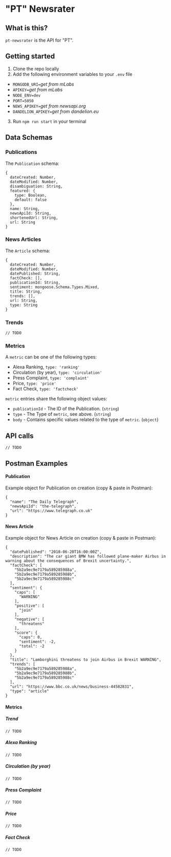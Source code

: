 # "PT" Newsrater

## What is this?
`pt-newsrater` is the API for "PT".

## Getting started
1. Clone the repo locally
2. Add the following environment variables to your `.env` file
* `MONGODB_URI=`_get from mLabs_
* `APIKEY=`_get from mLabs_
* `NODE_ENV=dev`
* `PORT=5050`
* `NEWS_APIKEY=`_get from newsapi.org_
* `DANDELION_APIKEY=`_get from dandelion.eu_
3. Run `npm run start` in your terminal

## Data Schemas

### Publications
The `Publication` schema:
```
{
  dateCreated: Number,
  dateModified: Number,
  disambiguation: String,
  featured: {
    type: Boolean,
    default: false
  },
  name: String,
  newsApiId: String,
  shortenedUrl: String,
  url: String
}
```

### News Articles
The `Article` schema:
```
{
  dateCreated: Number,
  dateModified: Number,
  datePublished: String,
  factCheck: [],
  publicationId: String,
  sentiment: mongoose.Schema.Types.Mixed,
  title: String,
  trends: [],
  url: String,
  type: String
}
```

### Trends
```
// TODO
```

### Metrics
A `metric` can be one of the following types:
* Alexa Ranking, `type: 'ranking'`
* Circulation (by year), `type: 'circulation'`
* Press Complaint, `type: 'complaint'`
* Price, `type: 'price'`
* Fact Check, `type: 'factcheck'`

`metric` entries share the following object values:
* `publicationId` - The ID of the Publication. (`string`)
* `type` - The Type of `metric`, see above. (`string`)
* `body` - Contains specific values related to the type of `metric`. (`object`)

## API calls
```
// TODO
```

## Postman Examples

#### Publication
Example object for Publication on creation (copy & paste in Postman):
```
{
  "name": "The Daily Telegraph",
  "newsApiId": "the-telegraph",
  "url": "https://www.telegraph.co.uk"
}
```

#### News Article
Example object for News Article on creation (copy & paste in Postman):
```
{
  "datePublished": "2018-06-20T16:00:00Z",
  "description": "The car giant BMW has followed plane-maker Airbus in warning about the consequences of Brexit uncertainty.",
  "factCheck": [
    "5b2a9ec9e7179a589285988a",
    "5b2a9ec9e7179a589285988b",
    "5b2a9ec9e7179a589285988c"
  ],
  "sentiment": {
    "caps": [
      "WARNING"
    ],
    "positive": [
      "join"
    ],
    "negative": [
      "threatens"
    ],
    "score": {
      "caps": 0,
      "sentiment": -2,
      "total": -2
    }
  },
  "title": "Lamborghini threatens to join Airbus in Brexit WARNING",
  "trends": [
    "5b2a9ec9e7179a589285988a",
    "5b2a9ec9e7179a589285988b",
    "5b2a9ec9e7179a589285988c"
  ],
  "url": "https://www.bbc.co.uk/news/business-44582831",
  "type": "article"
}
```

#### Metrics
##### Trend
```
// TODO
```

##### Alexa Ranking
```
// TODO
```

##### Circulation (by year)
```
// TODO
```

##### Press Complaint
```
// TODO
```

##### Price
```
// TODO
```

##### Fact Check
```
// TODO
```
